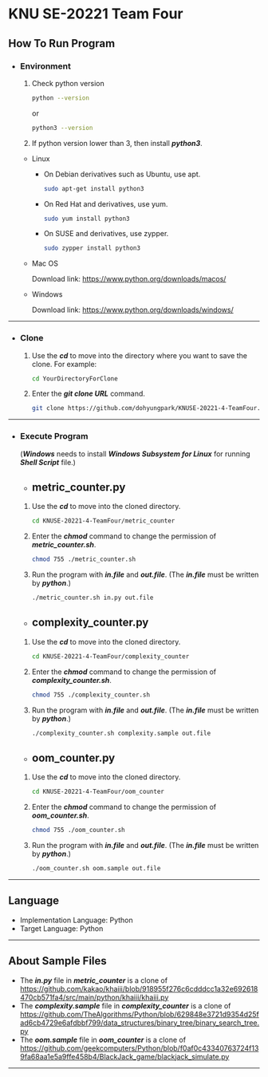 KNU SE-20221 Team Four
============================================

How To Run Program
---------------------
* ### Environment
   1. Check python version
         ```bash
         python --version
         ```
         or
         ```bash
         python3 --version
         ```
   2. If python version lower than 3, then install ***python3***.
  
  + Linux
     + On Debian derivatives such as Ubuntu, use apt.
          ```bash
          sudo apt-get install python3
          ```
     + On Red Hat and derivatives, use yum.
          ```bash
          sudo yum install python3
          ```
     + On SUSE and derivatives, use zypper.
          ```bash
          sudo zypper install python3
          ```
  + Mac OS
  
     Download link: https://www.python.org/downloads/macos/
  
  + Windows
  
     Download link: https://www.python.org/downloads/windows/
---
* ### Clone
    1. Use the ***cd*** to move into the directory where you want to save the clone. For example:
         ```bash
         cd YourDirectoryForClone
         ```
    2. Enter the ***git clone URL*** command.
          ```bash
          git clone https://github.com/dohyungpark/KNUSE-20221-4-TeamFour.git
          ```
---
* ### Execute Program
     (***Windows*** needs to install ***Windows Subsystem for Linux*** for running ***Shell Script*** file.)
    * ## metric_counter.py
    1. Use the ***cd*** to move into the cloned directory.
          ```bash
          cd KNUSE-20221-4-TeamFour/metric_counter
          ```
    2. Enter the ***chmod*** command to change the permission of ***metric_counter.sh***.
          ```bash
          chmod 755 ./metric_counter.sh
          ```
    3. Run the program with ***in.file*** and ***out.file***. (The ***in.file*** must be written by ***python***.)
          ```bash
          ./metric_counter.sh in.py out.file
          ```
    
    * ## complexity_counter.py
    1. Use the ***cd*** to move into the cloned directory.
          ```bash
          cd KNUSE-20221-4-TeamFour/complexity_counter
          ```
    2. Enter the ***chmod*** command to change the permission of ***complexity_counter.sh***.
          ```bash
          chmod 755 ./complexity_counter.sh
          ```
    3. Run the program with ***in.file*** and ***out.file***. (The ***in.file*** must be written by ***python***.)
          ```bash
          ./complexity_counter.sh complexity.sample out.file
          ```
       
    * ## oom_counter.py
    1. Use the ***cd*** to move into the cloned directory.
          ```bash
          cd KNUSE-20221-4-TeamFour/oom_counter
          ```
    2. Enter the ***chmod*** command to change the permission of ***oom_counter.sh***.
          ```bash
          chmod 755 ./oom_counter.sh
          ```
    3. Run the program with ***in.file*** and ***out.file***. (The ***in.file*** must be written by ***python***.)
          ```bash
          ./oom_counter.sh oom.sample out.file
          ```
---
Language
--------
+ Implementation Language: Python
+ Target Language:   Python
---

About Sample Files
--------------------
+ The ***in.py*** file in ***metric_counter*** is a clone of \
https://github.com/kakao/khaiii/blob/918955f276c6cdddcc1a32e692618470cb571fa4/src/main/python/khaiii/khaiii.py
+ The ***complexity.sample*** file in ***complexity_counter*** is a clone of \
https://github.com/TheAlgorithms/Python/blob/629848e3721d9354d25fad6cb4729e6afdbbf799/data_structures/binary_tree/binary_search_tree.py
+ The ***oom.sample*** file in ***oom_counter*** is a clone of \
https://github.com/geekcomputers/Python/blob/f0af0c43340763724f139fa68aa1e5a9ffe458b4/BlackJack_game/blackjack_simulate.py
---
